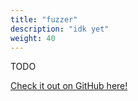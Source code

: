 ```yaml
---
title: "fuzzer"
description: "idk yet"
weight: 40
---
```


TODO

[Check it out on GitHub here!](https://github.com/lachlan-waugh/distributed-shared-memory)